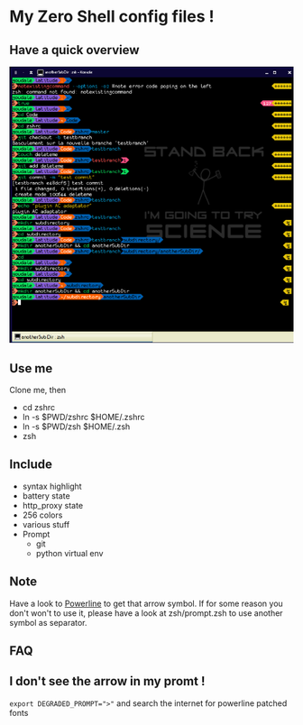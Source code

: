 My Zero Shell config files !
============================

Have a quick overview
---------------------
![A screenshot of what my .zshrc does](zsh.png)

Use me
------
Clone me, then

* cd zshrc
* ln -s $PWD/zshrc $HOME/.zshrc       
* ln -s $PWD/zsh $HOME/.zsh
* zsh

Include
-------

  * syntax highlight
  * battery state
  * http_proxy state
  * 256 colors
  * various stuff
  * Prompt
     * git
     * python virtual env
	 

Note
----
Have a look to [Powerline](https://github.com/Lokaltog/powerline "Powerline github") to get that arrow symbol.
If for some reason you don't won't to use it, please have a look at zsh/prompt.zsh to use another symbol as separator.


FAQ
---

## I don't see the arrow in my promt ! ##

`export DEGRADED_PROMPT=">"`
and search the internet for powerline patched fonts


